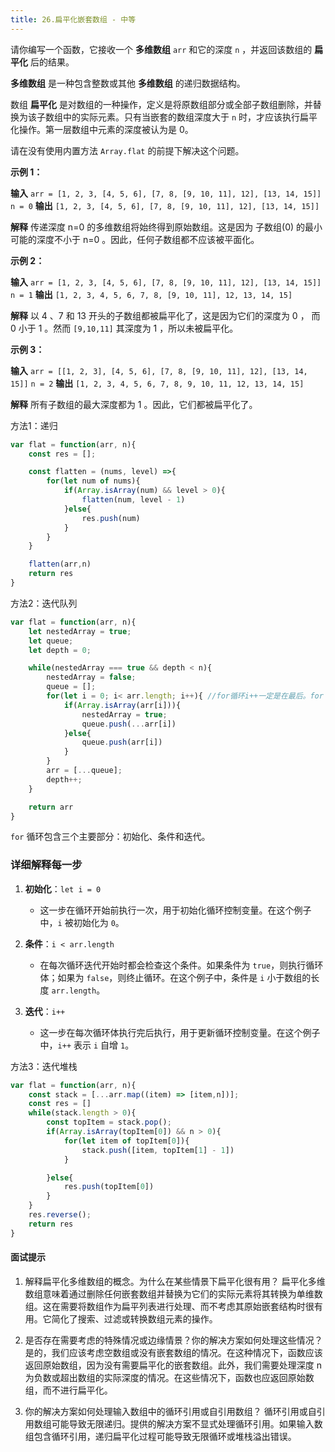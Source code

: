 ```yaml
---
title: 26.扁平化嵌套数组 - 中等
---
```

请你编写一个函数，它接收一个 **多维数组** `arr` 和它的深度 `n` ，并返回该数组的 **扁平化** 后的结果。

**多维数组** 是一种包含整数或其他 **多维数组** 的递归数据结构。

数组 **扁平化** 是对数组的一种操作，定义是将原数组部分或全部子数组删除，并替换为该子数组中的实际元素。只有当嵌套的数组深度大于 `n` 时，才应该执行扁平化操作。第一层数组中元素的深度被认为是 0。

请在没有使用内置方法 `Array.flat` 的前提下解决这个问题。

**示例 1：**

**输入**
`arr = [1, 2, 3, [4, 5, 6], [7, 8, [9, 10, 11], 12], [13, 14, 15]]`
`n = 0`
**输出**
`[1, 2, 3, [4, 5, 6], [7, 8, [9, 10, 11], 12], [13, 14, 15]]`

**解释**
传递深度 n=0 的多维数组将始终得到原始数组。这是因为 子数组(0) 的最小可能的深度不小于 n=0 。因此，任何子数组都不应该被平面化。

**示例 2：**

**输入**
`arr = [1, 2, 3, [4, 5, 6], [7, 8, [9, 10, 11], 12], [13, 14, 15]]`
`n = 1`
**输出**
`[1, 2, 3, 4, 5, 6, 7, 8, [9, 10, 11], 12, 13, 14, 15]`

**解释**
以 4 、7 和 13 开头的子数组都被扁平化了，这是因为它们的深度为 0 ， 而 0 小于 1 。然而 `[9,10,11]` 其深度为 1 ，所以未被扁平化。

**示例 3：**

**输入**
`arr = [[1, 2, 3], [4, 5, 6], [7, 8, [9, 10, 11], 12], [13, 14, 15]]`
`n = 2`
**输出**
`[1, 2, 3, 4, 5, 6, 7, 8, 9, 10, 11, 12, 13, 14, 15]`

**解释**
所有子数组的最大深度都为 1 。因此，它们都被扁平化了。

方法1：递归
```js
var flat = function(arr, n){
	const res = [];

	const flatten = (nums, level) =>{
		for(let num of nums){
			if(Array.isArray(num) && level > 0){
				flatten(num, level - 1)
			}else{
				res.push(num)
			}
		}
	}

	flatten(arr,n)
	return res
}
```

方法2：迭代队列
```js
var flat = function(arr, n){
	let nestedArray = true;
	let queue;
	let depth = 0;

	while(nestedArray === true && depth < n){
		nestedArray = false;
		queue = [];
		for(let i = 0; i< arr.length; i++){ //for循环i++一定是在最后。for (初始化; 条件; 迭代)
			if(Array.isArray(arr[i])){
				nestedArray = true;
				queue.push(...arr[i])
			}else{
				queue.push(arr[i])
			}
		}
		arr = [...queue];
		depth++;
	}

	return arr
}
```

`for` 循环包含三个主要部分：初始化、条件和迭代。

### 详细解释每一步

1. **初始化**：`let i = 0`
    
    - 这一步在循环开始前执行一次，用于初始化循环控制变量。在这个例子中，`i` 被初始化为 `0`。
2. **条件**：`i < arr.length`
    
    - 在每次循环迭代开始时都会检查这个条件。如果条件为 `true`，则执行循环体；如果为 `false`，则终止循环。在这个例子中，条件是 `i` 小于数组的长度 `arr.length`。
3. **迭代**：`i++`
    
    - 这一步在每次循环体执行完后执行，用于更新循环控制变量。在这个例子中，`i++` 表示 `i` 自增 `1`。

方法3：迭代堆栈

```js
var flat = function(arr, n){
	const stack = [...arr.map((item) => [item,n])];
	const res = []
	while(stack.length > 0){
		const topItem = stack.pop();
		if(Array.isArray(topItem[0]) && n > 0){
			for(let item of topItem[0]){
				stack.push([item, topItem[1] - 1])
			}

		}else{
			res.push(topItem[0])
		}
	}
	res.reverse();
	return res
}
```

#### 面试提示
1. 解释扁平化多维数组的概念。为什么在某些情景下扁平化很有用？
扁平化多维数组意味着通过删除任何嵌套数组并替换为它们的实际元素将其转换为单维数组。这在需要将数组作为扁平列表进行处理、而不考虑其原始嵌套结构时很有用。它简化了搜索、过滤或转换数组元素的操作。

2. 是否存在需要考虑的特殊情况或边缘情景？你的解决方案如何处理这些情况？
是的，我们应该考虑空数组或没有嵌套数组的情况。在这种情况下，函数应该返回原始数组，因为没有需要扁平化的嵌套数组。此外，我们需要处理深度 n 为负数或超出数组的实际深度的情况。在这些情况下，函数也应返回原始数组，而不进行扁平化。

3. 你的解决方案如何处理输入数组中的循环引用或自引用数组？
循环引用或自引用数组可能导致无限递归。提供的解决方案不显式处理循环引用。如果输入数组包含循环引用，递归扁平化过程可能导致无限循环或堆栈溢出错误。